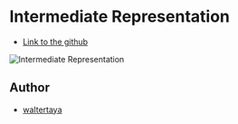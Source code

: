 # Intermediate Representation

- [Link to the github](https://github.com/waltertaya/ClassProjects/edit/main/CompilerConstructionAssignment/IntermediateRepresentation)

![Intermediate Representation](https://github.com/user-attachments/assets/f7e2ea99-2198-4e87-9a6e-6f02d8a7271c)


## Author

- [waltertaya](https://github.com/waltertaya)
